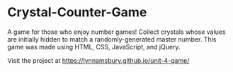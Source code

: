 # Crystal-Counter-Game

A game for those who enjoy number games! Collect crystals whose values are initially hidden to match a randomly-generated master number. This game was made using HTML, CSS, JavaScript, and jQuery.

Visit the project at https://lynnamsbury.github.io/unit-4-game/